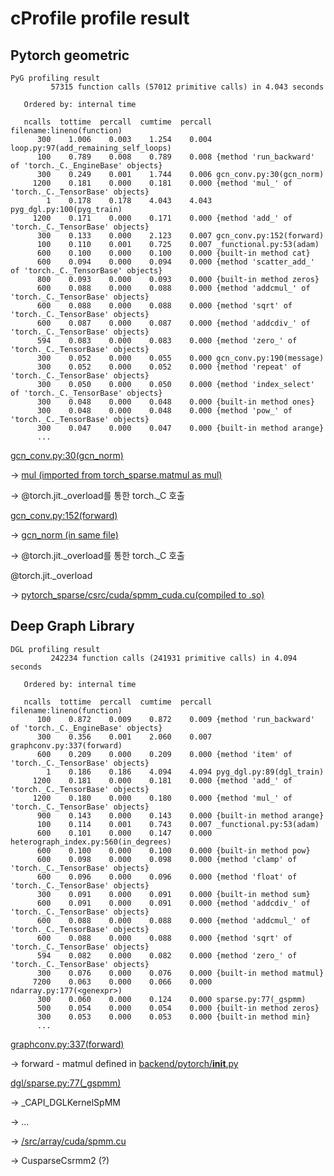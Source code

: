 # cProfile profile result

## Pytorch geometric

```
PyG profiling result
         57315 function calls (57012 primitive calls) in 4.043 seconds

   Ordered by: internal time

   ncalls  tottime  percall  cumtime  percall filename:lineno(function)
      300    1.006    0.003    1.254    0.004 loop.py:97(add_remaining_self_loops)
      100    0.789    0.008    0.789    0.008 {method 'run_backward' of 'torch._C._EngineBase' objects}
      300    0.249    0.001    1.744    0.006 gcn_conv.py:30(gcn_norm)
     1200    0.181    0.000    0.181    0.000 {method 'mul_' of 'torch._C._TensorBase' objects}
        1    0.178    0.178    4.043    4.043 pyg_dgl.py:100(pyg_train)
     1200    0.171    0.000    0.171    0.000 {method 'add_' of 'torch._C._TensorBase' objects}
      300    0.133    0.000    2.123    0.007 gcn_conv.py:152(forward)
      100    0.110    0.001    0.725    0.007 _functional.py:53(adam)
      600    0.100    0.000    0.100    0.000 {built-in method cat}
      600    0.094    0.000    0.094    0.000 {method 'scatter_add_' of 'torch._C._TensorBase' objects}
      800    0.093    0.000    0.093    0.000 {built-in method zeros}
      600    0.088    0.000    0.088    0.000 {method 'addcmul_' of 'torch._C._TensorBase' objects}
      600    0.088    0.000    0.088    0.000 {method 'sqrt' of 'torch._C._TensorBase' objects}
      600    0.087    0.000    0.087    0.000 {method 'addcdiv_' of 'torch._C._TensorBase' objects}
      594    0.083    0.000    0.083    0.000 {method 'zero_' of 'torch._C._TensorBase' objects}
      300    0.052    0.000    0.055    0.000 gcn_conv.py:190(message)
      300    0.052    0.000    0.052    0.000 {method 'repeat' of 'torch._C._TensorBase' objects}
      300    0.050    0.000    0.050    0.000 {method 'index_select' of 'torch._C._TensorBase' objects}
      300    0.048    0.000    0.048    0.000 {built-in method ones}
      300    0.048    0.000    0.048    0.000 {method 'pow_' of 'torch._C._TensorBase' objects}
      300    0.047    0.000    0.047    0.000 {built-in method arange}
      ...
```

[gcn_conv.py:30(gcn_norm)](https://github.com/pyg-team/pytorch_geometric/blob/master/torch_geometric/nn/conv/gcn_conv.py#L30)

-> [mul (imported from torch_sparse.matmul as mul)](https://github.com/rusty1s/pytorch_sparse/blob/master/torch_sparse/matmul.py#L123)

-> @torch.jit._overload를 통한 torch._C 호출

[gcn_conv.py:152(forward)](https://github.com/pyg-team/pytorch_geometric/blob/master/torch_geometric/nn/conv/gcn_conv.py#L154)

-> [gcn_norm (in same file)](https://github.com/pyg-team/pytorch_geometric/blob/c4a2aae63351c6996f2e4b38580981f293918fcb/torch_geometric/nn/conv/gcn_conv.py#L17)

-> @torch.jit._overload를 통한 torch._C 호출

@torch.jit._overload

-> [pytorch_sparse/csrc/cuda/spmm_cuda.cu(compiled to .so)](https://github.com/rusty1s/pytorch_sparse/blob/master/csrc/cuda/spmm_cuda.cu#L14)

## Deep Graph Library

```
DGL profiling result
         242234 function calls (241931 primitive calls) in 4.094 seconds

   Ordered by: internal time

   ncalls  tottime  percall  cumtime  percall filename:lineno(function)
      100    0.872    0.009    0.872    0.009 {method 'run_backward' of 'torch._C._EngineBase' objects}
      300    0.356    0.001    2.060    0.007 graphconv.py:337(forward)
      600    0.209    0.000    0.209    0.000 {method 'item' of 'torch._C._TensorBase' objects}
        1    0.186    0.186    4.094    4.094 pyg_dgl.py:89(dgl_train)
     1200    0.181    0.000    0.181    0.000 {method 'add_' of 'torch._C._TensorBase' objects}
     1200    0.180    0.000    0.180    0.000 {method 'mul_' of 'torch._C._TensorBase' objects}
      900    0.143    0.000    0.143    0.000 {built-in method arange}
      100    0.114    0.001    0.743    0.007 _functional.py:53(adam)
      600    0.101    0.000    0.147    0.000 heterograph_index.py:560(in_degrees)
      600    0.100    0.000    0.100    0.000 {built-in method pow}
      600    0.098    0.000    0.098    0.000 {method 'clamp' of 'torch._C._TensorBase' objects}
      600    0.096    0.000    0.096    0.000 {method 'float' of 'torch._C._TensorBase' objects}
      300    0.091    0.000    0.091    0.000 {built-in method sum}
      600    0.091    0.000    0.091    0.000 {method 'addcdiv_' of 'torch._C._TensorBase' objects}
      600    0.088    0.000    0.088    0.000 {method 'addcmul_' of 'torch._C._TensorBase' objects}
      600    0.088    0.000    0.088    0.000 {method 'sqrt' of 'torch._C._TensorBase' objects}
      594    0.082    0.000    0.082    0.000 {method 'zero_' of 'torch._C._TensorBase' objects}
      300    0.076    0.000    0.076    0.000 {built-in method matmul}
     7200    0.063    0.000    0.066    0.000 ndarray.py:177(<genexpr>)
      300    0.060    0.000    0.124    0.000 sparse.py:77(_gspmm)
      500    0.054    0.000    0.054    0.000 {built-in method zeros}
      300    0.053    0.000    0.053    0.000 {built-in method min}
      ...
```

[graphconv.py:337(forward)](https://github.com/dmlc/dgl/blob/master/python/dgl/nn/pytorch/conv/graphconv.py#L337)

-> forward - matmul defined in [backend/pytorch/__init__.py](https://github.com/dmlc/dgl/blob/ad61a9a55092849111e4e7277942879fb82c9ed7/tests/backend/pytorch/__init__.py#L66)

[dgl/sparse.py:77(_gspmm)](https://github.com/dmlc/dgl/blob/master/python/dgl/sparse.py#L88)

-> _CAPI_DGLKernelSpMM

-> ...

-> [/src/array/cuda/spmm.cu](https://github.com/dmlc/dgl/blob/master/src/array/cuda/spmm.cu)

-> CusparseCsrmm2 (?)
